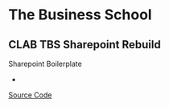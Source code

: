 # The Business School

## CLAB TBS Sharepoint Rebuild

Sharepoint Boilerplate

-

[Source Code](https://drive.google.com/open?id=1pgdgtQBycg2AeuxEoQPcGoXUkvjpZ4ZR)

